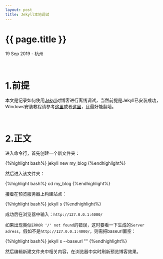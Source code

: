 ```yaml
---
layout: post
title: Jekyll本地调试
---
```


{{ page.title }}
================

<p class="meta">19 Sep 2019 - 杭州</p>

<br/>

# 1.前提

本文是记录如何使用[Jekyll](https://jekyllcn.com/)对博客进行离线调试，当然前提是Jekyll已安装成功，
Windows安装教程请参考[这里](http://jekyll-windows.juthilo.com/)或者[这里](https://www.jianshu.com/p/310d796cf5f3)，且最好能翻墙。

<br/>

# 2.正文

进入命令行，首先创建一个新文件夹：

{%highlight bash%}
jekyll new my_blog
{%endhighlight%}

然后进入该文件夹：

{%highlight bash%}
cd my_blog
{%endhighlight%}

接着在预览服务器上构建站点：

{%highlight bash%}
jekyll s
{%endhighlight%}

成功后在浏览器中输入：`http://127.0.0.1:4000/`

如果出现类似`ERROR '/' not found`的错误，这时要看一下生成的`Server adress`，假如不是`http://127.0.0.1:4000/`，则需把baseurl置空：

{%highlight bash%}
jekyll s --baseurl ""
{%endhighlight%}

然后编辑新建文件夹中相关内容，在浏览器中实时刷新预览博客效果。

<br/>